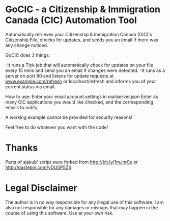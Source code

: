 # GoCIC - a Citizenship & Immigration Canada (CIC) Automation Tool
Automatically retrieves your Citizenship &amp; Immigration Canada (CIC)'s Citizenship File, checks for updates, and sends you an email if there was any change noticed. 


GoCIC does 2 things: 

-It runs a Tick job that will automatically check for updates on your file every 15 mins and send you an email if changes were detected.
-It runs as a server on port 80 and listens for update requests at www.example.com/refresh or localhost/refresh and informs you of your current status via email.




How to use: 
Enter your email account settings in mailserver.json 
Enter as many CIC applications you would like checked, and the corresponding emails to notify.


A working example cannot be provided for security reasons!



Feel free to do whatever you want with the code!


# Thanks 
Parts of sjakub' script were forked from http://bit.ly/1mJnr0e or http://pastebin.com/yDU0P5Z4


# Legal Disclaimer 
The author is in no way responsible for any illegal use of this software. I am also not responsible for any damages or mishaps that may happen in the course of using this software. Use at your own risk.

